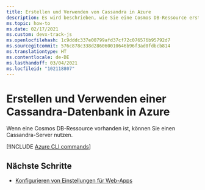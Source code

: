 ```yaml
---
title: Erstellen und Verwenden von Cassandra in Azure
description: Es wird beschrieben, wie Sie eine Cosmos DB-Ressource erstellen und für Ihre Cassandra-Datenbank verwenden.
ms.topic: how-to
ms.date: 02/17/2021
ms.custom: devx-track-js
ms.openlocfilehash: 1c9dddc337e00799afd37cf72c076576b95792d7
ms.sourcegitcommit: 576c878c338d286060010646b96f3ad0fdbcb814
ms.translationtype: HT
ms.contentlocale: de-DE
ms.lasthandoff: 03/04/2021
ms.locfileid: "102118807"
---
```

# <a name="create-and-use-cassandra-database-on-azure"></a>Erstellen und Verwenden einer Cassandra-Datenbank in Azure

Wenn eine Cosmos DB-Ressource vorhanden ist, können Sie einen Cassandra-Server nutzen. 

[!INCLUDE [Azure CLI commands](../../includes/azure-cli-cassandra-db.md)]

## <a name="next-steps"></a>Nächste Schritte

* [Konfigurieren von Einstellungen für Web-Apps](../configure-web-app-settings.md)

